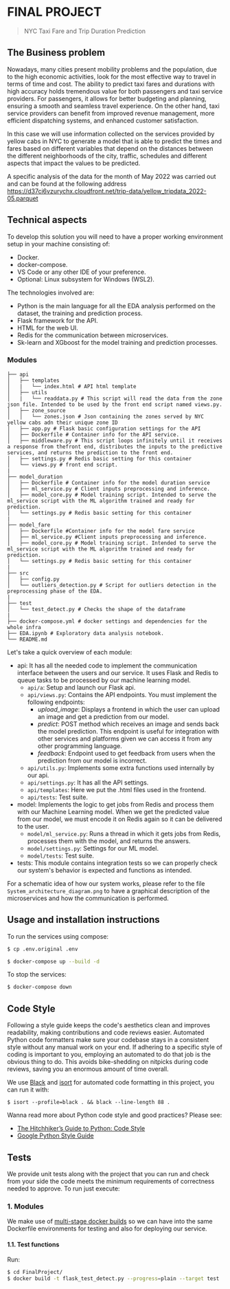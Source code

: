# FINAL PROJECT
>  NYC Taxi Fare and Trip Duration Prediction

## The Business problem

Nowadays, many cities present mobility problems and the population, due to the high economic activities, look for the most effective way to travel in terms of time and cost. The ability to predict taxi fares and durations with high accuracy holds tremendous value for both passengers and taxi service providers. For passengers, it allows for better budgeting and planning, ensuring a smooth and seamless travel experience. On the other hand, taxi service providers can benefit from improved revenue management, more efficient dispatching systems, and enhanced customer satisfaction.

In this case we will use information collected on the services provided by yellow cabs in NYC to generate a model that is able to predict the times and fares based on different variables that depend on the distances between the different neighborhoods of the city, traffic, schedules and different aspects that impact the values to be predicted.

A specific analysis of the data for the month of May 2022 was carried out and can be found at the following address https://d37ci6vzurychx.cloudfront.net/trip-data/yellow_tripdata_2022-05.parquet


## Technical aspects

To develop this solution you will need to have a proper working environment setup in your machine consisting of:
- Docker.
- docker-compose.
- VS Code or any other IDE of your preference.
- Optional: Linux subsystem for Windows (WSL2).

The technologies involved are:
- Python is the main language for all the EDA analysis performed on the dataset, the training and prediction process. 
- Flask framework for the API.
- HTML for the web UI.
- Redis for the communication between microservices.
- Sk-learn and XGboost for the model training and prediction processes. 

###  Modules
```
├── api
│   ├── templates
│   |   └── index.html # API html template
│   ├── utils
│   |   └── readdata.py # This script will read the data from the zone json file. Intended to be used by the front end script named views.py.
│   ├── zone_source
│   │   └── zones.json # Json containing the zones served by NYC yellow cabs adn their unique zone ID
│   ├── app.py # Flask basic configuration settings for the API
│   ├── Dockerfile # Container info for the API service.
│   ├── middleware.py # This script loops infinitely until it receives a response from thefront end, distributes the inputs to the predictive services, and returns the prediction to the front end.
│   ├── settings.py # Redis basic setting for this container
│   └── views.py # front end script.
|
├── model_duration
│   ├── Dockerfile # Container info for the model duration service
│   ├── ml_service.py # Client inputs preprocessing and inference.
│   ├── model_core.py # Model training script. Intended to serve the ml_service script with the ML algorithm trained and ready for prediction.
│   └── settings.py # Redis basic setting for this container
|
├── model_fare
│   ├── Dockerfile #Container info for the model fare service
│   ├── ml_service.py #Client inputs preprocessing and inference.
│   ├── model_core.py # Model training script. Intended to serve the ml_service script with the ML algorithm trained and ready for prediction.
│   └── settings.py # Redis basic setting for this container
|
├── src
│   ├── config.py
│   └── outliers_detection.py # Script for outliers detection in the preprocessing phase of the EDA.
|
├── test
│   └── test_detect.py # Checks the shape of the dataframe
|
├── docker-compose.yml # docker settings and dependencies for the whole infra
├── EDA.ipynb # Exploratory data analysis notebook.
└── README.md
```
Let's take a quick overview of each module:

- api: It has all the needed code to implement the communication interface between the users and our service. It uses Flask and Redis to queue tasks to be processed by our machine learning model.
    - `api/a`: Setup and launch our Flask api.
    - `api/views.py`: Contains the API endpoints. You must implement the following endpoints:
        - *upload_image*: Displays a frontend in which the user can upload an image and get a prediction from our model.
        - *predict*: POST method which receives an image and sends back the model prediction. This endpoint is useful for integration with other services and platforms given we can access it from any               other programming language.
        - *feedback*: Endpoint used to get feedback from users when the prediction from our model is incorrect.
    - `api/utils.py`: Implements some extra functions used internally by our api.
    - `api/settings.py`: It has all the API settings.
    - `api/templates`: Here we put the .html files used in the frontend.
    - `api/tests`: Test suite.
- model: Implements the logic to get jobs from Redis and process them with our Machine Learning model. When we get the predicted value from our model, we must encode it on Redis again so it can be delivered to the user.
    - `model/ml_service.py`: Runs a thread in which it gets jobs from Redis, processes them with the model, and returns the answers.
    - `model/settings.py`: Settings for our ML model.
    - `model/tests`: Test suite.
- tests: This module contains integration tests so we can properly check our system's behavior is expected and functions as intended.

For a schematic idea of how our system works, please refer to the file `System_architecture_diagram.png` to have a graphical description of the microservices and how the communication is performed.


## Usage and installation instructions

To run the services using compose:

```bash
$ cp .env.original .env
```

```bash
$ docker-compose up --build -d
```

To stop the services:

```bash
$ docker-compose down
```

## Code Style

Following a style guide keeps the code's aesthetics clean and improves readability, making contributions and code reviews easier. Automated Python code formatters make sure your codebase stays in a consistent style without any manual work on your end. If adhering to a specific style of coding is important to you, employing an automated to do that job is the obvious thing to do. This avoids bike-shedding on nitpicks during code reviews, saving you an enormous amount of time overall.

We use [Black](https://black.readthedocs.io/) and [isort](https://pycqa.github.io/isort/) for automated code formatting in this project, you can run it with:

```console
$ isort --profile=black . && black --line-length 88 .
```

Wanna read more about Python code style and good practices? Please see:
- [The Hitchhiker’s Guide to Python: Code Style](https://docs.python-guide.org/writing/style/)
- [Google Python Style Guide](https://google.github.io/styleguide/pyguide.html)

## Tests

We provide unit tests along with the project that you can run and check from your side the code meets the minimum requirements of correctness needed to approve. To run just execute:

### 1. Modules

We make use of [multi-stage docker builds](https://docs.docker.com/develop/develop-images/multistage-build/) so we can have into the same Dockerfile environments for testing and also for deploying our service.

#### 1.1. Test functions

Run:

```bash
$ cd FinalProject/
$ docker build -t flask_test_detect.py --progress=plain --target test .
